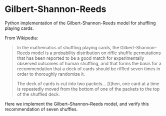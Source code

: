 # Gilbert-Shannon-Reeds

Python implementation of the Gilbert-Shannon-Reeds model for shuffling playing cards.

From Wikipedia:

> In the mathematics of shuffling playing cards, the Gilbert–Shannon–Reeds model is a probability distribution on riffle shuffle permutations that has been reported to be a good match for experimentally observed outcomes of human shuffling, and that forms the basis for a recommendation that a deck of cards should be riffled seven times in order to thoroughly randomize it.
>
> The deck of cards is cut into two packets... [t]hen, one card at a time is repeatedly moved from the bottom of one of the packets to the top of the shuffled deck.

Here we implement the Gilbert–Shannon–Reeds model, and verify this recommendation of seven shuffles.
